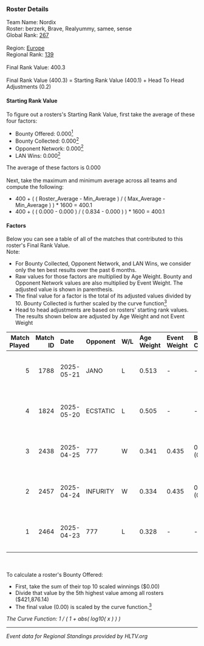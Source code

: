 ### Roster Details<br />
Team Name: Nordix<br />
Roster: berzerk, Brave, Realyummy, samee, sense<br />
Global Rank: [267](../../standings_global_2025_09_01.md)<br />
<br />
Region: [Europe]( ../../standings_europe_2025_09_01.md)<br />
Regional Rank: [139]( ../../standings_europe_2025_09_01.md)<br />
<br />
Final Rank Value:  400.3<br />
<br />
Final Rank Value (400.3) = Starting Rank Value (400.1) + Head To Head Adjustments (0.2)<br />

#### Starting Rank Value<br />
To figure out a rosters's Starting Rank Value, first take the average of these four factors:<br />
- Bounty Offered: 0.000[<sup>1</sup>](#table2)
- Bounty Collected: 0.000[<sup>2</sup>](#table1)
- Opponent Network: 0.000[<sup>2</sup>](#table1)
- LAN Wins: 0.000[<sup>2</sup>](#table1)

The average of these factors is 0.000<br />
<br />
Next, take the maximum and minimum average across all teams and compute the following:<br />
- 400 + ( ( Roster_Average - Min_Average ) / ( Max_Average - Min_Average ) ) * 1600 = 400.1
- 400 + ( ( 0.000 - 0.000 ) / ( 0.834 - 0.000 ) ) * 1600 = 400.1


#### Factors<br />
Below you can see a table of all of the matches that contributed to this roster's Final Rank Value.<br />
Note:<br />

- For Bounty Collected, Opponent Network, and LAN Wins, we consider only the ten best results over the past 6 months.
- Raw values for those factors are multiplied by Age Weight. Bounty and Opponent Network values are also multiplied by Event Weight. The adjusted value is shown in parenthesis.
- The final value for a factor is the total of its adjusted values divided by 10. Bounty Collected is further scaled by the curve function[<sup>3</sup>](#curveFunction)
- Head to head adjustments are based on rosters' starting rank values. The results shown below are adjusted by Age Weight and not Event Weight
<span id="table1"></span><br />


| Match Played | Match ID | Date       | Opponent | W/L | Age Weight | Event Weight | Bounty Collected | Opponent Network | LAN Wins  | H2H Adj. | Roster                                  |
| -: | -: | :- | :- | :- | :- | :- | :- | :- | :- | -: | :- |
|            5 |     1788 | 2025-05-21 | JANO     | L   | 0.513      | -            | -                | -                | -         |    -5.03 | berzerk, Brave, Realyummy, samee, sense |
|            4 |     1824 | 2025-05-20 | ECSTATIC | L   | 0.505      | -            | -                | -                | -         |    -0.17 | berzerk, Brave, Realyummy, samee, sense |
|            3 |     2438 | 2025-04-25 | 777      | W   | 0.341      | 0.435        | 0.000 (0.000)    | 0.016 (0.002)    | 0 (0.000) |     5.33 | berzerk, Brave, Realyummy, samee, sense |
|            2 |     2457 | 2025-04-24 | INFURITY | W   | 0.334      | 0.435        | 0.000 (0.000)    | 0.000 (0.000)    | 0 (0.000) |     5.23 | berzerk, Brave, Realyummy, samee, sense |
|            1 |     2464 | 2025-04-23 | 777      | L   | 0.328      | -            | -                | -                | -         |    -5.14 | berzerk, Brave, Realyummy, samee, sense |

<br />
<span id="table2"></span><br />
To calculate a roster's Bounty Offered:<br />

- First, take the sum of their top 10 scaled winnings ($0.00)
- Divide that value by the 5th highest value among all rosters ($421,876.14)
- The final value (0.00) is scaled by the curve function.[<sup>3</sup>](#curveFunction)

<span id="curveFunction"></span>_The Curve Function: 1 / ( 1 + abs( log10( x ) ) )_<br />

---
_Event data for Regional Standings provided by HLTV.org_<br />
